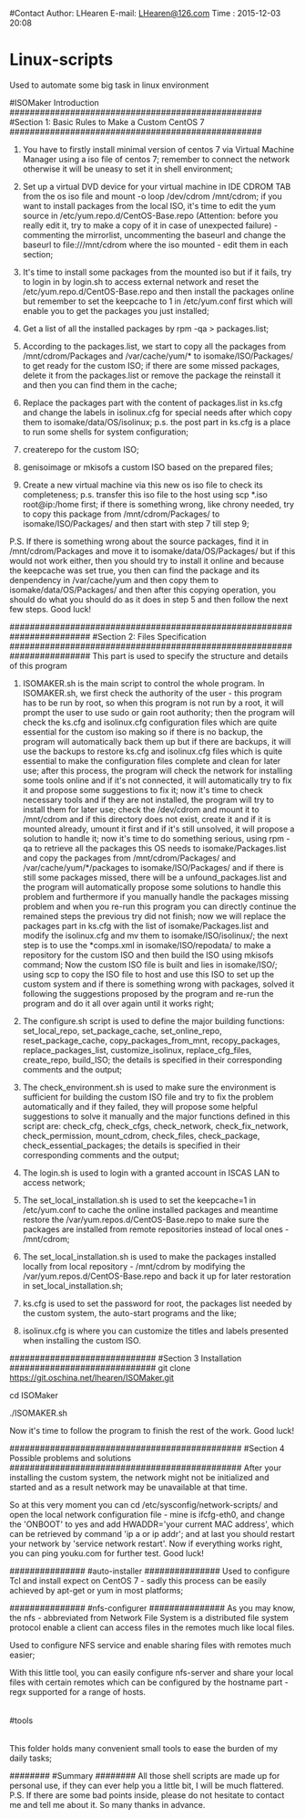 #Contact
Author: LHearen
E-mail: LHearen@126.com
Time  :	2015-12-03 20:08
# Linux-scripts
Used to automate some big task in linux environment

#ISOMaker Introduction
##################################################
#Section 1: Basic Rules to Make a Custom CentOS 7 
##################################################
1) You have to firstly install minimal version of centos 7 via Virtual Machine Manager using a iso file of centos 7; remember to connect the network otherwise it will be uneasy to set it in shell environment; 

2) Set up a virtual DVD device for your virtual machine in IDE CDROM TAB from the os iso file and mount -o loop /dev/cdrom /mnt/cdrom; if you want to install packages from the local ISO, it's time to edit the yum source in /etc/yum.repo.d/CentOS-Base.repo (Attention: before you really edit it, try to make a copy of it in case of unexpected failure) - commenting the mirrorlist, uncommenting the baseurl and change the baseurl to file:///mnt/cdrom where the iso mounted - edit them in each section;

3) It's time to install some packages from the mounted iso but if it fails, try to login in by login.sh to access external network and reset the /etc/yum.repo.d/CentOS-Base.repo and then install the packages online but remember to set the keepcache to 1 in /etc/yum.conf first which will enable you to get the packages you just installed;

4) Get a list of all the installed packages by rpm -qa > packages.list; 

5) According to the packages.list, we start to copy all the packages from /mnt/cdrom/Packages and /var/cache/yum/* to isomake/ISO/Packages/ to get ready for the custom ISO; if there are some missed packages, delete it from the packages.list or remove the package the reinstall it and then you can find them in the cache; 

6) Replace the packages part with the content of packages.list in ks.cfg and change the labels in isolinux.cfg for special needs after which copy them to isomake/data/OS/isolinux; p.s. the post part in ks.cfg is a place to run some shells for system configuration;

7) createrepo for the custom ISO; 

8) genisoimage or mkisofs a custom ISO based on the prepared files;

9) Create a new virtual machine via this new os iso file to check its completeness; p.s. transfer this iso file to the host using scp *.iso root@ip:/home first; if there is something wrong, like chrony needed, try to copy this package from /mnt/cdrom/Packages/ to isomake/ISO/Packages/ and then start with step 7 till step 9;

P.S. If there is something wrong about the source packages, find it in /mnt/cdrom/Packages and move it to isomake/data/OS/Packages/ but if this would not work either, then you should try to install it online and because the keepcache was set true, you then can find the package and its denpendency in /var/cache/yum and then copy them to isomake/data/OS/Packages/ and then after this copying operation, you should do what you should do as it does in step 5 and then follow the next few steps. Good luck!


########################################################################
#Section 2: Files Specification
########################################################################
This part is used to specify the structure and details of this program

1) ISOMAKER.sh is the main script to control the whole program. 
In ISOMAKER.sh, we first check the authority of the user - this program has to be run by root, so when this program is not run by a root, it will prompt the user to use sudo or gain root authority; 
then the program will check the ks.cfg and isolinux.cfg configuration files which are quite essential for the custom iso making so if there is no backup, the program will automatically back them up but if there are backups, it will use the backups to restore ks.cfg and isolinux.cfg files which is quite essential to make the configuration files complete and clean for later use; 
after this process, the program will check the network for installing some tools online and if it's not connected, it will automatically try to fix it and propose some suggestions to fix it; 
now it's time to check necessary tools and if they are not installed, the program will try to install them for later use; 
check the /dev/cdrom and mount it to /mnt/cdrom and if this directory does not exist, create it and if it is mounted already, umount it first and if it's still unsolved, it will propose a solution to handle it; 
now it's time to do something serious, using rpm -qa to retrieve all the packages this OS needs to isomake/Packages.list and copy the packages from /mnt/cdrom/Packages/ and /var/cache/yum/*/packages to isomake/ISO/Packages/ and if there is still some packages missed, there will be a unfound_packages.list and the program will automatically propose some solutions to handle this problem and furthermore if you manually handle the packages missing problem and when you re-run this program you can directly continue the remained steps the previous try did not finish; 
now we will replace the packages part in ks.cfg with the list of isomake/Packages.list and modify the isolinux.cfg and mv them to isomake/ISO/isolinux/; 
the next step is to use the *comps.xml in isomake/ISO/repodata/ to make a repository for the custom ISO and then build the ISO using mkisofs command;
Now the custom ISO file is built and lies in isomake/ISO/;
using scp to copy the ISO file to host and use this ISO to set up the custom system and if there is something wrong with packages, solved it following the suggestions proposed by the program and re-run the program and do it all over again until it works right;

2) The configure.sh script is used to define the major building functions:
    set_local_repo,
    set_package_cache,
    set_online_repo,
    reset_package_cache,
    copy_packages_from_mnt,
    recopy_packages,
    replace_packages_list,
    customize_isolinux, 
    replace_cfg_files, 
    create_repo,
    build_ISO; 
the details is specified in their corresponding comments and the output;

3) The check_environment.sh is used to make sure the environment is sufficient for building the custom ISO file and try to fix the problem automatically and if they failed, they will propose some helpful suggestions to solve it manually and the major functions defined in this script are: 
    check_cfg, 
    check_cfgs, 
    check_network, 
    check_fix_network, 
    check_permission, 
    mount_cdrom, 
    check_files, 
    check_package, 
    check_essential_packages;
the details is specified in their corresponding comments and the output;

4) The login.sh is used to login with a granted account in ISCAS LAN to access network;

5) The set_local_installation.sh is used to set the keepcache=1 in /etc/yum.conf to cache the online installed packages and meantime restore the /var/yum.repos.d/CentOS-Base.repo to make sure the packages are installed from remote repositories instead of local ones - /mnt/cdrom;

6) The set_local_installation.sh is used to make the packages installed locally from local repository - /mnt/cdrom by modifying the /var/yum.repos.d/CentOS-Base.repo and back it up for later restoration in set_local_installation.sh;

7) ks.cfg is used to set the password for root, the packages list needed by the custom system, the auto-start programs and the like;

8) isolinux.cfg is where you can customize the titles and labels presented when installing the custom ISO.

#############################
#Section 3 Installation
#############################
git clone https://git.oschina.net/lhearen/ISOMaker.git

cd ISOMaker

./ISOMAKER.sh

Now it's time to follow the program to finish the rest of the work. Good luck!

##############################################
#Section 4 Possible problems and solutions
##############################################
After your installing the custom system, the network might not be initialized and started and as a result network may be unavailable at that time.

So at this very moment you can cd /etc/sysconfig/network-scripts/ and open the local network configuration file - mine is ifcfg-eth0, and change the 'ONBOOT' to yes and add HWADDR='your current MAC address', which can be retrieved by command 'ip a or ip addr'; and at last you should restart your network by 'service network restart'. Now if everything works right, you can ping youku.com for further test. Good luck!

###############
#auto-installer
###############
Used to configure Tcl and install expect on CentOS 7 - sadly this process can be easily achieved by apt-get or yum in most platforms;

###############
#nfs-configurer
###############
As you may know, the nfs - abbreviated from Network File System is a distributed file system protocol enable a client can access files in the remotes much like local files.

Used to configure NFS service and enable sharing files with remotes much easier;

With this little tool, you can easily configure nfs-server and share your local files with certain remotes which can be configured by the hostname part - regx supported for a range of hosts.

######
#tools
######
This folder holds many convenient small tools to ease the burden of my daily tasks;

########
#Summary
########
All those shell scripts are made up for personal use, if they can ever help you a little bit, I will be much flattered. 
P.S. If there are some bad points inside, please do not hesitate to contact me and tell me about it. So many thanks in advance.
